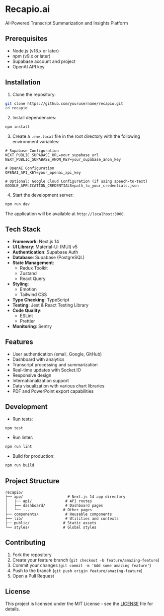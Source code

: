 # Recapio.ai

AI-Powered Transcript Summarization and Insights Platform

## Prerequisites

- Node.js (v18.x or later)
- npm (v9.x or later)
- Supabase account and project
- OpenAI API key

## Installation

1. Clone the repository:
```bash
git clone https://github.com/yourusername/recapio.git
cd recapio
```

2. Install dependencies:
```bash
npm install
```

3. Create a `.env.local` file in the root directory with the following environment variables:
```env
# Supabase Configuration
NEXT_PUBLIC_SUPABASE_URL=your_supabase_url
NEXT_PUBLIC_SUPABASE_ANON_KEY=your_supabase_anon_key

# OpenAI Configuration
OPENAI_API_KEY=your_openai_api_key

# Optional: Google Cloud Configuration (if using speech-to-text)
GOOGLE_APPLICATION_CREDENTIALS=path_to_your_credentials.json
```

4. Start the development server:
```bash
npm run dev
```

The application will be available at `http://localhost:3000`.

## Tech Stack

- **Framework**: Next.js 14
- **UI Library**: Material-UI (MUI) v5
- **Authentication**: Supabase Auth
- **Database**: Supabase (PostgreSQL)
- **State Management**: 
  - Redux Toolkit
  - Zustand
  - React Query
- **Styling**: 
  - Emotion
  - Tailwind CSS
- **Type Checking**: TypeScript
- **Testing**: Jest & React Testing Library
- **Code Quality**:
  - ESLint
  - Prettier
- **Monitoring**: Sentry

## Features

- User authentication (email, Google, GitHub)
- Dashboard with analytics
- Transcript processing and summarization
- Real-time updates with Socket.IO
- Responsive design
- Internationalization support
- Data visualization with various chart libraries
- PDF and PowerPoint export capabilities

## Development

- Run tests:
```bash
npm test
```

- Run linter:
```bash
npm run lint
```

- Build for production:
```bash
npm run build
```

## Project Structure

```
recapio/
├── app/                    # Next.js 14 app directory
│   ├── api/               # API routes
│   ├── dashboard/         # Dashboard pages
│   └── ...               # Other pages
├── components/            # Reusable components
├── lib/                   # Utilities and contexts
├── public/               # Static assets
└── styles/               # Global styles
```

## Contributing

1. Fork the repository
2. Create your feature branch (`git checkout -b feature/amazing-feature`)
3. Commit your changes (`git commit -m 'Add some amazing feature'`)
4. Push to the branch (`git push origin feature/amazing-feature`)
5. Open a Pull Request

## License

This project is licensed under the MIT License - see the [LICENSE](LICENSE) file for details. 